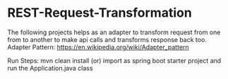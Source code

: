 # REST-Request-Transformation
The following projects helps as an adapter to transform request from one from to another to make api calls and transforms response back too.
Adapter Pattern: https://en.wikipedia.org/wiki/Adapter_pattern

Run Steps:
mvn clean install (or) import as spring boot starter project and run the Application.java class
